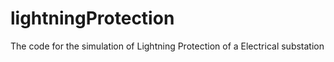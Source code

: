# lightningProtection
The code for the simulation of Lightning Protection of a Electrical substation

